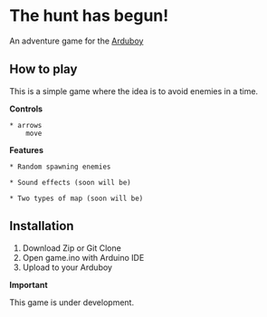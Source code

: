 # The hunt has begun!

An adventure game for the [Arduboy](https://arduboy.com/)

## How to play

This is a simple game where the idea is to avoid enemies in a time.

**Controls**

    * arrows 
        move

**Features**
    
    * Random spawning enemies
    
    * Sound effects (soon will be)
    
    * Two types of map (soon will be)

## Installation

1. Download Zip or Git Clone
2. Open game.ino with Arduino IDE
3. Upload to your Arduboy

**Important**

This game is under development.
